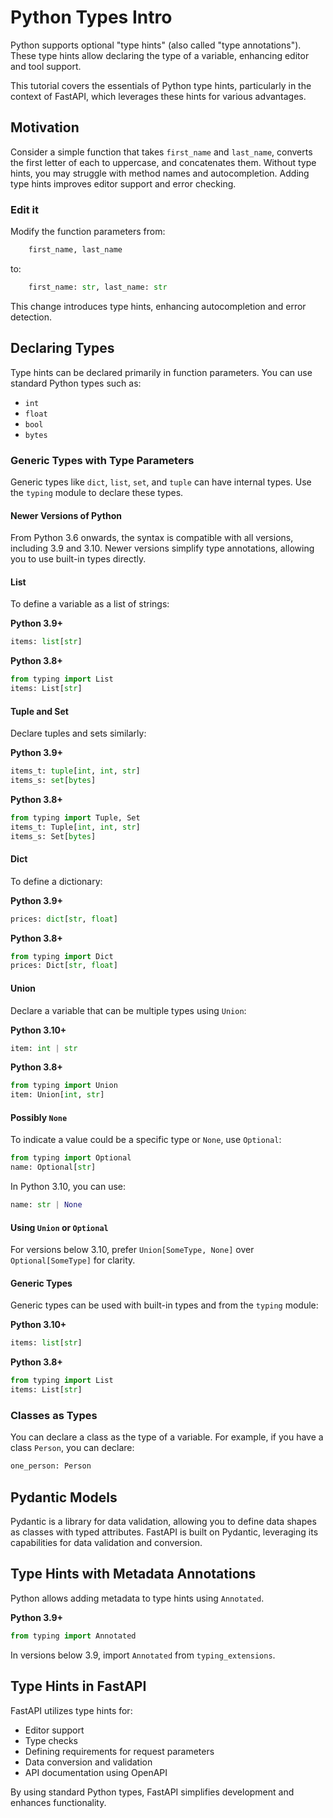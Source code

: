 # Python Types Intro

Python supports optional "type hints" (also called "type annotations"). These type hints allow declaring the type of a variable, enhancing editor and tool support.

This tutorial covers the essentials of Python type hints, particularly in the context of FastAPI, which leverages these hints for various advantages.

## Motivation

Consider a simple function that takes `first_name` and `last_name`, converts the first letter of each to uppercase, and concatenates them. Without type hints, you may struggle with method names and autocompletion. Adding type hints improves editor support and error checking.

### Edit it

Modify the function parameters from:

```Python
    first_name, last_name
```

to:

```Python
    first_name: str, last_name: str
```

This change introduces type hints, enhancing autocompletion and error detection.

## Declaring Types

Type hints can be declared primarily in function parameters. You can use standard Python types such as:

- `int`
- `float`
- `bool`
- `bytes`

### Generic Types with Type Parameters

Generic types like `dict`, `list`, `set`, and `tuple` can have internal types. Use the `typing` module to declare these types.

#### Newer Versions of Python

From Python 3.6 onwards, the syntax is compatible with all versions, including 3.9 and 3.10. Newer versions simplify type annotations, allowing you to use built-in types directly.

#### List

To define a variable as a list of strings:

**Python 3.9+**

```Python
items: list[str]
```

**Python 3.8+**

```Python
from typing import List
items: List[str]
```

#### Tuple and Set

Declare tuples and sets similarly:

**Python 3.9+**

```Python
items_t: tuple[int, int, str]
items_s: set[bytes]
```

**Python 3.8+**

```Python
from typing import Tuple, Set
items_t: Tuple[int, int, str]
items_s: Set[bytes]
```

#### Dict

To define a dictionary:

**Python 3.9+**

```Python
prices: dict[str, float]
```

**Python 3.8+**

```Python
from typing import Dict
prices: Dict[str, float]
```

#### Union

Declare a variable that can be multiple types using `Union`:

**Python 3.10+**

```Python
item: int | str
```

**Python 3.8+**

```Python
from typing import Union
item: Union[int, str]
```

#### Possibly `None`

To indicate a value could be a specific type or `None`, use `Optional`:

```Python
from typing import Optional
name: Optional[str]
```

In Python 3.10, you can use:

```Python
name: str | None
```

#### Using `Union` or `Optional`

For versions below 3.10, prefer `Union[SomeType, None]` over `Optional[SomeType]` for clarity.

#### Generic Types

Generic types can be used with built-in types and from the `typing` module:

**Python 3.10+**

```Python
items: list[str]
```

**Python 3.8+**

```Python
from typing import List
items: List[str]
```

### Classes as Types

You can declare a class as the type of a variable. For example, if you have a class `Person`, you can declare:

```Python
one_person: Person
```

## Pydantic Models

Pydantic is a library for data validation, allowing you to define data shapes as classes with typed attributes. FastAPI is built on Pydantic, leveraging its capabilities for data validation and conversion.

## Type Hints with Metadata Annotations

Python allows adding metadata to type hints using `Annotated`.

**Python 3.9+**

```Python
from typing import Annotated
```

In versions below 3.9, import `Annotated` from `typing_extensions`.

## Type Hints in FastAPI

FastAPI utilizes type hints for:

- Editor support
- Type checks
- Defining requirements for request parameters
- Data conversion and validation
- API documentation using OpenAPI

By using standard Python types, FastAPI simplifies development and enhances functionality.